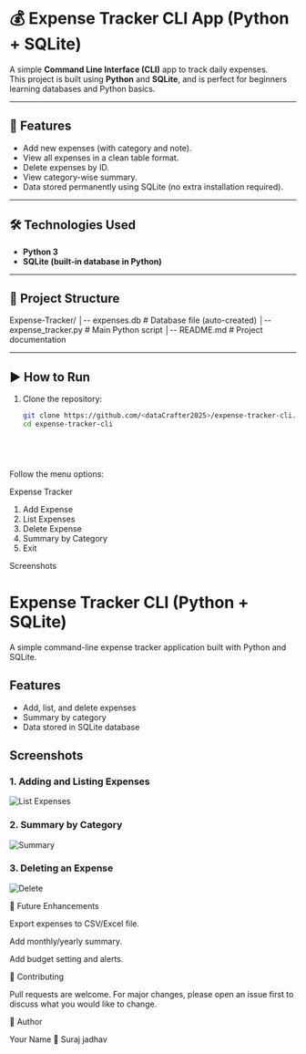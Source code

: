 # 💰 Expense Tracker CLI App (Python + SQLite)

A simple **Command Line Interface (CLI)** app to track daily expenses.  
This project is built using **Python** and **SQLite**, and is perfect for beginners learning databases and Python basics.  

---

## 🚀 Features
- Add new expenses (with category and note).
- View all expenses in a clean table format.
- Delete expenses by ID.
- View category-wise summary.
- Data stored permanently using SQLite (no extra installation required).

---

## 🛠️ Technologies Used
- **Python 3**
- **SQLite (built-in database in Python)**

---

## 📂 Project Structure

Expense-Tracker/
│-- expenses.db # Database file (auto-created)
│-- expense_tracker.py # Main Python script
│-- README.md # Project documentation




---

## ▶️ How to Run
1. Clone the repository:
   ```bash
   git clone https://github.com/<dataCrafter2025>/expense-tracker-cli.git
   cd expense-tracker-cli
   
   
   
  
Follow the menu options:

Expense Tracker
1. Add Expense
2. List Expenses
3. Delete Expense
4. Summary by Category
5. Exit


Screenshots 


# Expense Tracker CLI (Python + SQLite)

A simple command-line expense tracker application built with Python and SQLite.

## Features
- Add, list, and delete expenses
- Summary by category
- Data stored in SQLite database

## Screenshots
### 1. Adding and Listing Expenses
![List Expenses](screenshots/list_expenses.png)

### 2. Summary by Category
![Summary](screenshots/summary.png)

### 3. Deleting an Expense
![Delete](screenshots/delete_expense.png)































📌 Future Enhancements

Export expenses to CSV/Excel file.

Add monthly/yearly summary.

Add budget setting and alerts.





🤝 Contributing

Pull requests are welcome. For major changes, please open an issue first to discuss what you would like to change.


🧑 Author

Your Name
🔗 Suraj jadhav































